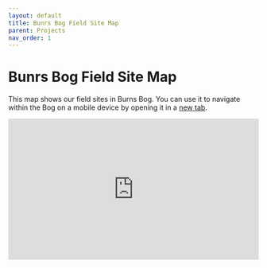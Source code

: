 ```yaml
---
layout: default
title: Bunrs Bog Field Site Map
parent: Projects
nav_order: 1
---
```


# Bunrs Bog Field Site Map

This map shows our field sites in Burns Bog.  You can use it to navigate within the Bog on a mobile device by opening it in a [new tab](https://ubc-micromet.github.io/FieldSiteMaps/).

<div style="overflow: hidden;
  padding-top: 56.25%;
  position: relative">
  <iframe src="https://ubc-micromet.github.io/FieldSiteMaps/" title="Processes" scrolling="no" frameborder="0"
    style="border: 0;
   height: 100%;
   left: 0;
   position: absolute;
   top: 0;
   width: 100%;">
   <p>Your browser does not support iframes.</p>
 </iframe>
</div>
